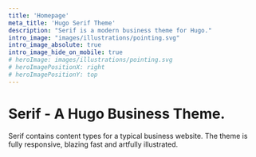 ```yaml
---
title: 'Homepage'
meta_title: 'Hugo Serif Theme'
description: "Serif is a modern business theme for Hugo."
intro_image: "images/illustrations/pointing.svg"
intro_image_absolute: true
intro_image_hide_on_mobile: true
# heroImage: images/illustrations/pointing.svg
# heroImagePositionX: right
# heroImagePositionY: top
---
```


# Serif - A Hugo Business Theme.

Serif contains content types for a typical business website. The theme is fully responsive, blazing fast and artfully illustrated.
